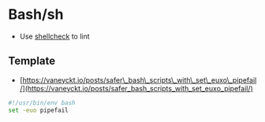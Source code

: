 # Bash/sh

* Use [shellcheck](https://www.shellcheck.net/) to lint

## Template

* [https://vaneyckt.io/posts/safer\_bash\_scripts\_with\_set\_euxo\_pipefail/](https://vaneyckt.io/posts/safer_bash_scripts_with_set_euxo_pipefail/)

```bash
#!/usr/bin/env bash
set -euo pipefail
```



